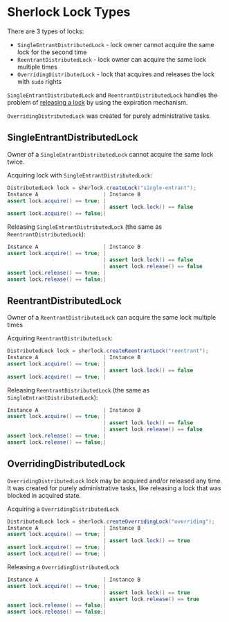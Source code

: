 # Sherlock Lock Types 

There are 3 types of locks:

- `SingleEntrantDistributedLock` - lock owner cannot acquire the same lock for the second time
- `ReentrantDistributedLock` - lock owner can acquire the same lock multiple times
- `OverridingDistributedLock` - lock that acquires and releases the lock with `sudo` rights

`SingleEntrantDistributedLock` and `ReentrantDistributedLock` handles the problem of [releasing a lock](#disclaimer) by using the expiration mechanism.

`OverridingDistributedLock` was created for purely administrative tasks.

## SingleEntrantDistributedLock

Owner of a `SingleEntrantDistributedLock` cannot acquire the same lock twice.

Acquiring lock with `SingleEntrantDistributedLock`:

```java
DistributedLock lock = sherlock.createLock("single-entrant");
Instance A                     | Instance B
assert lock.acquire() == true; |
                               | assert lock.lock() == false
assert lock.acquire() == false;|
```

Releasing `SingleEntrantDistributedLock` (the same as `ReentrantDistributedLock`):
```java
Instance A                     | Instance B
assert lock.acquire() == true; |
                               | assert lock.lock() == false
                               | assert lock.release() == false
assert lock.release() == true; |
assert lock.release() == false;|
```

## ReentrantDistributedLock

Owner of a `ReentrantDistributedLock` can acquire the same lock multiple times

Acquiring `ReentrantDistributedLock`:
```java
DistributedLock lock = sherlock.createReentrantLock("reentrant");
Instance A                     | Instance B
assert lock.acquire() == true; |
                               | assert lock.lock() == false
assert lock.acquire() == true; |
```

Releasing `ReentrantDistributedLock` (the same as `SingleEntrantDistributedLock`):
```java
Instance A                     | Instance B
assert lock.acquire() == true; |
                               | assert lock.lock() == false
                               | assert lock.release() == false
assert lock.release() == true; |
assert lock.release() == false;|
```

## OverridingDistributedLock

`OverridingDistributedLock` lock may be acquired and/or released any time.
It was created for purely administrative tasks, like releasing a lock that was blocked in acquired state. 

Acquiring a `OverridingDistributedLock`
```java
DistributedLock lock = sherlock.createOverridingLock("overriding");
Instance A                     | Instance B
assert lock.acquire() == true; |
                               | assert lock.lock() == true
assert lock.acquire() == true; |
assert lock.acquire() == true; |
```

Releasing a `OverridingDistributedLock`
```java
Instance A                     | Instance B
assert lock.acquire() == true; |
                               | assert lock.lock() == true
                               | assert lock.release() == true
assert lock.release() == false;|
assert lock.release() == false;|
```
